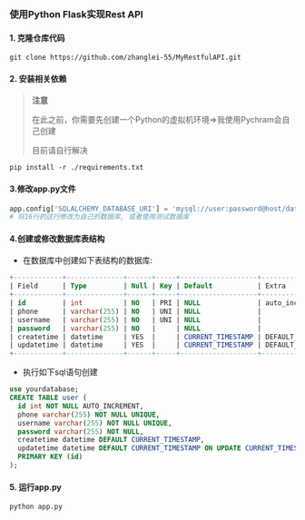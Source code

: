 ### 使用Python Flask实现Rest API

#### 1. 克隆仓库代码

```shell
git clone https://github.com/zhanglei-55/MyRestfulAPI.git
```

#### 2. 安装相关依赖

> **注意**
>
> 在此之前，你需要先创建一个Python的虚拟机环境=>我使用Pychram会自己创建
>
> 目前请自行解决

```shell
pip install -r ./requirements.txt
```

#### 3.修改app.py文件

```py
app.config['SQLALCHEMY_DATABASE_URI'] = 'mysql://user:password@host/databases'
# 将16行的这行修改为自己的数据库, 或者使用测试数据库
```

#### 4.创建或修改数据库表结构

- 在数据库中创建如下表结构的数据库:

```sql
+------------+--------------+------+-----+-------------------+-----------------------------------------------+
| Field      | Type         | Null | Key | Default           | Extra                                         |
+------------+--------------+------+-----+-------------------+-----------------------------------------------+
| id         | int          | NO   | PRI | NULL              | auto_increment                                |
| phone      | varchar(255) | NO   | UNI | NULL              |                                               |
| username   | varchar(255) | NO   | UNI | NULL              |                                               |
| password   | varchar(255) | NO   |     | NULL              |                                               |
| createtime | datetime     | YES  |     | CURRENT_TIMESTAMP | DEFAULT_GENERATED                             |
| updatetime | datetime     | YES  |     | CURRENT_TIMESTAMP | DEFAULT_GENERATED on update CURRENT_TIMESTAMP |
+------------+--------------+------+-----+-------------------+-----------------------------------------------+
```

- 执行如下sql语句创建

```sql
use yourdatabase;
CREATE TABLE user (
  id int NOT NULL AUTO_INCREMENT,
  phone varchar(255) NOT NULL UNIQUE,
  username varchar(255) NOT NULL UNIQUE,
  password varchar(255) NOT NULL,
  createtime datetime DEFAULT CURRENT_TIMESTAMP,
  updatetime datetime DEFAULT CURRENT_TIMESTAMP ON UPDATE CURRENT_TIMESTAMP,
  PRIMARY KEY (id)
);
```

#### 5. 运行app.py

```shell
python app.py
```

